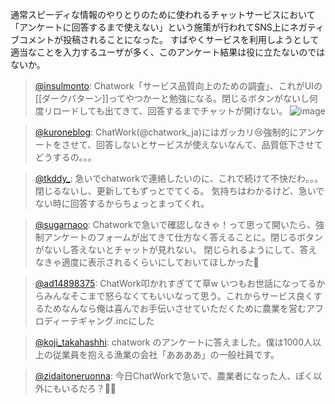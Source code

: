 
通常スピーディな情報のやりとりのために使われるチャットサービスにおいて「アンケートに回答するまで使えない」という施策が行われてSNS上にネガティブコメントが投稿されることになった。
すばやくサービスを利用しようとして適当なことを入力するユーザが多く、このアンケート結果は役に立たないのではないか。

> [@insulmonto](https://twitter.com/insulmonto/status/1574635020932632576?s=21&t=UEIubc1-Ss0x--BbIHKD1w): Chatwork「サービス品質向上のための調査」、これがUIの[[ダークパターン]]ってやつかーと勉強になる。閉じるボタンがないし何度リロードしても出てきて、回答するまでチャットが開けない。
> ![image](https://pbs.twimg.com/media/Fdo5jKSVUAACHq-.jpg)

> [@kuroneblog](https://twitter.com/kuroneblog/status/1574607639920922624?s=21&t=UEIubc1-Ss0x--BbIHKD1w): ChatWork(@chatwork_ja)にはガッカリ😢強制的にアンケートをさせて、回答しないとサービスが使えないなんて、品質低下させてどうするの。。。

> [@tkddy_](https://twitter.com/tkddy_/status/1574608469239349249?s=21&t=UEIubc1-Ss0x--BbIHKD1w): 急いでchatworkで連絡したいのに、これで続けて不快だわ。。。
> 閉じるないし、更新してもずっとでてくる。
> 気持ちはわかるけど、急いでない時に回答するからちょっとまってくれ。

> [@sugarnaoo](https://twitter.com/sugarnaoo/status/1574654294930096128?s=21&t=UEIubc1-Ss0x--BbIHKD1w): Chatworkで急いで確認しなきゃ！って思って開いたら、強制アンケートのフォームが出てきて仕方なく答えることに。閉じるボタンがないし答えないとチャットが見れない。
> 閉じられるようにして、答えなきゃ適度に表示されるくらいにしておいてほしかった🤔

> [@ad14898375](https://twitter.com/ad14898375/status/1574637059519655936?s=21&t=UEIubc1-Ss0x--BbIHKD1w): ChatWork叩かれすぎてて草w
> いつもお世話になってるからみんなそこまで怒らなくてもいいなって思う。これからサービス良くするためなんなら俺は喜んでお手伝いさせていただくために農業を営むアフロディーテギャング.incにした

> [@koji_takahashhi](https://twitter.com/koji_takahashhi/status/1574631299536781312?s=21&t=UEIubc1-Ss0x--BbIHKD1w): chatwork のアンケートに答えました。僕は1000人以上の従業員を抱える漁業の会社「ああああ」の一般社員です。

> [@zidaitoneruonna](https://twitter.com/zidaitoneruonna/status/1574709405815570432?s=21&t=UEIubc1-Ss0x--BbIHKD1w): 今日ChatWorkで急いで、農業者になった人、ぽく以外にもいるだろ？👩‍🌾

